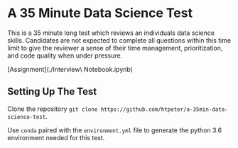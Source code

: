 # A 35 Minute Data Science Test 

This is a 35 minute long test which reviews an individuals data science skills. Candidates are not 
expected to complete all questions within this time limit to give the reviewer a sense of their 
time management, prioritization, and code quality when under pressure. 

[Assignment](./Interview\ Notebook.ipynb)

## Setting Up The Test 

Clone the repository `git clone https://github.com/htpeter/a-35min-data-science-test`.

Use `conda` paired with the `environment.yml` file to generate the python 3.6 environment needed for this test. 




